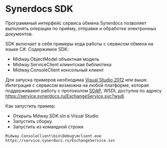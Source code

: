# Synerdocs SDK
Программный интерфейс сервиса обмена Synerdocs позволяет выполнять операции по приёму, отправке и обработке электронных документов.

SDK включает в себя примеры кода работы с сервисом обмена на языке C#. Содержимое SDK:
 * Midway.ObjectModel объектная модель
 * Midway.ServiceClient клиентская библиотека
 * Midway.ConsoleClient консольный клиент

Для запуска примеров необходима [Visual Studio 2012](https://www.microsoft.com/ru-ru/download/details.aspx?id=30678) или выше. Интеграция с сервисом возможна на любой платформе, которая поддерживаент работу с протоколом [SOAP](https://ru.wikipedia.org/wiki/SOAP), WSDL доступна по адресу https://service.synerdocs.ru/ExchangeService.svc?wsdl.

Как запустить пример:
 * Открыть Mdway.SDK.sln в Visual Studio
 * Запустить сборку
 * Запустить из командной строки 
```
Midway.ConsoleClient\bin\Debug\mclient.exe https://service.synerdocs.ru/ExchangeService.svc
```
